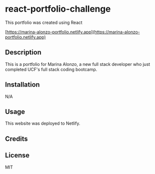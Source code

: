 # react-portfolio-challenge
This portfolio was created using React

[https://marina-alonzo-portfolio.netlify.app](https://marina-alonzo-portfolio.netlify.app)

## Description

This is a portfolio for Marina Alonzo, a new full stack developer who just completed UCF's full stack coding bootcamp.

## Installation

N/A

## Usage

This website was deployed to Netlify.

## Credits

## License

MIT

